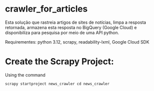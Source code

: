 # crawler_for_articles
Esta solução que rastreia artigos de sites de notícias, limpa a resposta retornada, armazena esta resposta no BigQuery (Google Cloud) e disponibiliza para pesquisa por meio de uma API python.

Requirementes: python 3.12, scrapy, readability-lxml, Google Cloud SDK

# Create the Scrapy Project:
Using the command

`scrapy startproject news_crawler
cd news_crawler`
